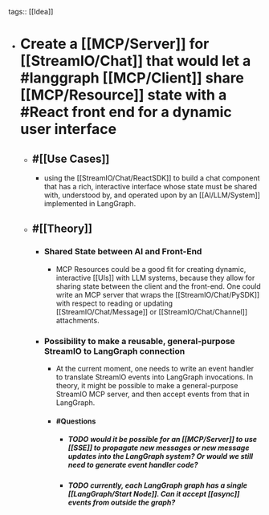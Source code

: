 tags:: [[Idea]]

- # Create a [[MCP/Server]] for [[StreamIO/Chat]] that would let a #langgraph [[MCP/Client]] share [[MCP/Resource]] state with a #React front end for a dynamic user interface
	- ## #[[Use Cases]]
		- using the [[StreamIO/Chat/ReactSDK]] to build a chat component that has a rich, interactive interface whose state must be shared with, understood by, and operated upon by an [[AI/LLM/System]] implemented in LangGraph.
	- ## #[[Theory]]
		- ### Shared State between AI and Front-End
			- MCP Resources could be a good fit for creating dynamic, interactive [[UIs]] with LLM systems, because they allow for sharing state between the client and the front-end. One could write an MCP server that wraps the [[StreamIO/Chat/PySDK]] with respect to reading or updating [[StreamIO/Chat/Message]] or [[StreamIO/Chat/Channel]] attachments.
		- ### Possibility to make a reusable, general-purpose StreamIO to LangGraph connection
			- At the current moment, one needs to write an event handler to translate StreamIO events into LangGraph invocations. In theory, it might be possible to make a general-purpose StreamIO MCP server, and then accept events from that in LangGraph.
			- #### #Questions
				- ##### TODO would it be possible for an [[MCP/Server]] to use [[SSE]] to propagate new messages or new message updates into the LangGraph system? Or would we still need to generate event handler code?
				- ##### TODO currently, each LangGraph graph has a single [[LangGraph/Start Node]]. Can it accept [[async]] events from outside the graph?